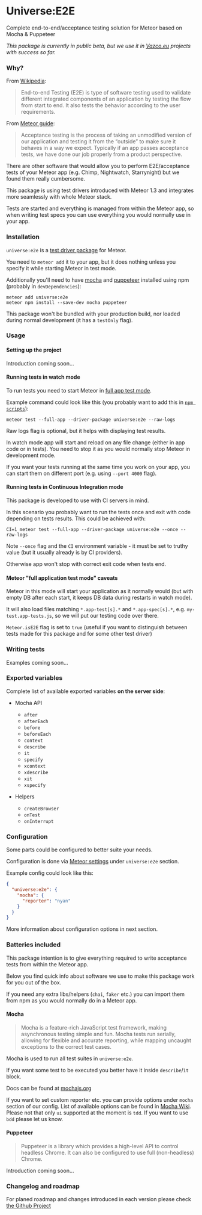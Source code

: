 # Universe:E2E

Complete end-to-end/acceptance testing solution for Meteor based on Mocha & Puppeteer

*This package is currently in public beta, but we use it in [Vazco.eu](http://vazco.eu) projects with success so far.*

<!-- toc -->


<!-- tocstop -->

### Why?

From [Wikipedia](https://en.wikipedia.org/wiki/End-to-end_testing):

> End-to-end Testing (E2E) is type of software testing used to validate different integrated components of an application by testing the flow from start to end. It also tests the behavior according to the user requirements.

From [Meteor guide](https://guide.meteor.com/testing.html#acceptance-testing):

> Acceptance testing is the process of taking an unmodified version of our application and testing it from the “outside” to make sure it behaves in a way we expect. Typically if an app passes acceptance tests, we have done our job properly from a product perspective.

There are other software that would allow you to perform E2E/acceptance tests of your Meteor app (e.g. Chimp, Nightwatch, Starrynight) but we found them really cumbersome.

This package is using test drivers introduced with Meteor 1.3 and integrates more seamlessly with whole Meteor stack.

Tests are started and everything is managed from within the Meteor app, so when writing test specs you can use everything you would normally use in your app.

### Installation

`universe:e2e` is a [test driver package](https://guide.meteor.com/testing.html#driver-packages) for Meteor.

You need to `meteor add` it to your app, but it does nothing unless you specify it while starting Meteor in test mode.

Additionally you'll need to have [mocha](https://mochajs.org/) and [puppeteer](https://github.com/GoogleChrome/puppeteer) installed using npm (probably in `devDependencies`):

```
meteor add universe:e2e
meteor npm install --save-dev mocha puppeteer
```

This package won't be bundled with your production build, nor loaded during normal development (it has a `testOnly` flag).

### Usage

#### Setting up the project

Introduction coming soon...

#### Running tests in watch mode

To run tests you need to start Meteor in [full app test mode](https://guide.meteor.com/testing.html#test-modes).

Example command could look like this (you probably want to add this in [`npm scripts`](https://docs.npmjs.com/cli/run-script)):

```
meteor test --full-app --driver-package universe:e2e --raw-logs
```

Raw logs flag is optional, but it helps with displaying test results.

In watch mode app will start and reload on any file change (either in app code or in tests).
You need to stop it as you would normally stop Meteor in development mode.

If you want your tests running at the same time you work on your app, you can start them on different port (e.g. using `--port 4000` flag).

#### Running tests in Continuous Integration mode

This package is developed to use with CI servers in mind.

In this scenario you probably want to run the tests once and exit with code depending on tests results.
This could be achieved with:

```
CI=1 meteor test --full-app --driver-package universe:e2e --once --raw-logs
```

Note `--once` flag and the `CI` environment variable - it must be set to truthy value (but it usually already is by CI providers).

Otherwise app won't stop with correct exit code when tests end.

#### Meteor "full application test mode" caveats

Meteor in this mode will start your application as it normally would (but with empty DB after each start, it keeps DB data during restarts in watch mode).

It will also load files matching `*.app-test[s].*` and `*.app-spec[s].*`, e.g. `my-test.app-tests.js`, so we will put our testing code over there.

`Meteor.isE2E` flag is set to `true` (useful if you want to distinguish between tests made for this package and for some other test driver)

### Writing tests

Examples coming soon...

### Exported variables

Complete list of available exported variables **on the server side**:

- Mocha API
    - `after`
    - `afterEach`
    - `before`
    - `beforeEach`
    - `context`
    - `describe`
    - `it`
    - `specify`
    - `xcontext`
    - `xdescribe`
    - `xit`
    - `xspecify`

- Helpers
    - `createBrowser`
    - `onTest`
    - `onInterrupt`

### Configuration

Some parts could be configured to better suite your needs.

Configuration is done via [Meteor settings](https://docs.meteor.com/api/core.html#Meteor-settings) under `universe:e2e` section.

Example config could look like this:

```json
{
  "universe:e2e": {
    "mocha": {
      "reporter": "nyan"
    }
  }
}
```

More information about configuration options in next section.

### Batteries included

This package intention is to give everything required to write acceptance tests from within the Meteor app.

Below you find quick info about software we use to make this package work for you out of the box.

If you need any extra libs/helpers (`chai`, `faker` etc.) you can import them from npm as you would normally do in a Meteor app.

#### Mocha

> Mocha is a feature-rich JavaScript test framework, making asynchronous testing simple and fun. Mocha tests run serially, allowing for flexible and accurate reporting, while mapping uncaught exceptions to the correct test cases.

Mocha is used to run all test suites in `universe:e2e`.

If you want some test to be executed you better have it inside `describe`/`it` block.

Docs can be found at [mochajs.org](https://mochajs.org/)

If you want to set custom reporter etc. you can provide options under `mocha` section of our config.
List of available options can be found in [Mocha Wiki](https://github.com/mochajs/mocha/wiki/Using-mocha-programmatically#set-options).  
Please not that only `ui` supported at the moment is `tdd`. If you want to use `bdd` please let us know.

#### Puppeteer

> Puppeteer is a library which provides a high-level API to control headless Chrome. It can also be configured to use full (non-headless) Chrome.

Introduction coming soon...

### Changelog and roadmap

For planed roadmap and changes introduced in each version please check [the Github Project](https://github.com/vazco/meteor-universe-e2e/projects/1)


